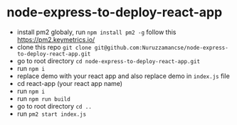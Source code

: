 # node-express-to-deploy-react-app
- install pm2 globaly, run `npm install pm2 -g` follow this https://pm2.keymetrics.io/
- clone this repo `git clone git@github.com:Nuruzzamancse/node-express-to-deploy-react-app.git`
- go to root directory `cd node-express-to-deploy-react-app.git`
- run `npm i`
- replace demo with your react app and also replace demo in `index.js` file
- cd react-app (your react app name)
- run `npm i`
- run `npm run build`
- go to root directory `cd ..`
- run `pm2 start index.js`
